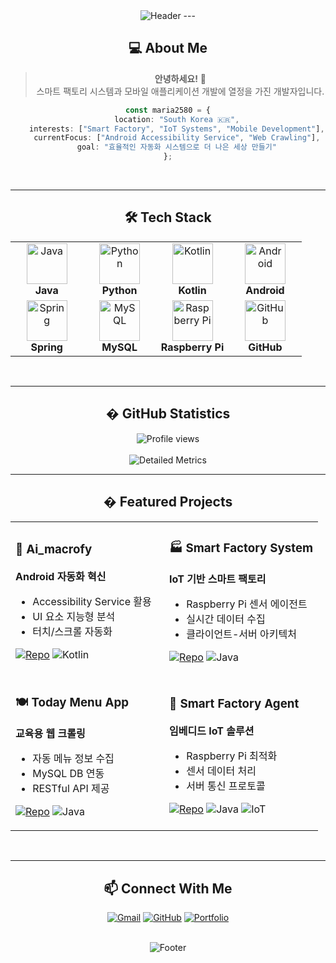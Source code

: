 <div align="center">
  
<img src="https://capsule-render.vercel.app/api?type=waving&color=gradient&height=200&section=header&text=maria2580's%20Dev%20Space&fontSize=45&animation=shake" alt="Header" />
---

## 💻 About Me

> **안녕하세요!** 🚀  
> 스마트 팩토리 시스템과 모바일 애플리케이션 개발에 열정을 가진 개발자입니다.

```typescript
const maria2580 = {
    location: "South Korea 🇰🇷",
    interests: ["Smart Factory", "IoT Systems", "Mobile Development"],
    currentFocus: ["Android Accessibility Service", "Web Crawling"],
    goal: "효율적인 자동화 시스템으로 더 나은 세상 만들기"
};
```

<br/>

---

## 🛠️ Tech Stack
<div align="center">
<table>
<tr>
    <td align="center" width="25%">
        <img src="https://techstack-generator.vercel.app/java-icon.svg" alt="Java" width="65" height="65" />
        <br><strong>Java</strong>
    </td>
    <td align="center" width="25%">
        <img src="https://techstack-generator.vercel.app/python-icon.svg" alt="Python" width="65" height="65" />
        <br><strong>Python</strong>
    </td>
    <td align="center" width="25%">
        <img src="https://cdn.jsdelivr.net/gh/devicons/devicon/icons/kotlin/kotlin-original.svg" alt="Kotlin" width="65" height="65" />
        <br><strong>Kotlin</strong>
    </td>
    <td align="center" width="25%">
        <img src="https://cdn.jsdelivr.net/gh/devicons/devicon/icons/android/android-original.svg" alt="Android" width="65" height="65" />
        <br><strong>Android</strong>
    </td>
</tr>
<tr>
    <td align="center" width="25%">
        <img src="https://cdn.jsdelivr.net/gh/devicons/devicon/icons/spring/spring-original.svg" alt="Spring" width="65" height="65" />
        <br><strong>Spring</strong>
    </td>
    <td align="center" width="25%">
        <img src="https://techstack-generator.vercel.app/mysql-icon.svg" alt="MySQL" width="65" height="65" />
        <br><strong>MySQL</strong>
    </td>
    <td align="center" width="25%">
        <img src="https://cdn.jsdelivr.net/gh/devicons/devicon/icons/raspberrypi/raspberrypi-original.svg" alt="Raspberry Pi" width="65" height="65" />
        <br><strong>Raspberry Pi</strong>
    </td>
    <td align="center" width="25%">
        <img src="https://techstack-generator.vercel.app/github-icon.svg" alt="GitHub" width="65" height="65" />
        <br><strong>GitHub</strong>
    </td>
</tr>
</table>
</div>
<br/>

---

## � GitHub Statistics

<div align="center">
  
<img src="https://komarev.com/ghpvc/?username=maria2580&color=667eea&style=for-the-badge&label=PROFILE+VIEWS" alt="Profile views" />

</div>

<br/>
<img src="https://metrics.lecoq.io/maria2580?template=classic&base.header=0&base.activity=0&base.community=0&base.repositories=0&base.metadata=0&isocalendar=1&languages=1&lines=1&config.timezone=Asia%2FSeoul" alt="Detailed Metrics" />

<br/>

---

## � Featured Projects

<table>
<tr>
<td width="50%">

### 🤖 Ai_macrofy
**Android 자동화 혁신**
- Accessibility Service 활용
- UI 요소 지능형 분석
- 터치/스크롤 자동화

[![Repo](https://img.shields.io/badge/Repository-667eea?style=for-the-badge&logo=github&logoColor=white)](https://github.com/maria2580/Ai_macrofy)
![Kotlin](https://img.shields.io/badge/Kotlin-7F52FF?style=flat-square&logo=kotlin&logoColor=white)

</td>
<td width="50%">

### 🏭 Smart Factory System
**IoT 기반 스마트 팩토리**
- Raspberry Pi 센서 에이전트
- 실시간 데이터 수집
- 클라이언트-서버 아키텍처

[![Repo](https://img.shields.io/badge/Repository-667eea?style=for-the-badge&logo=github&logoColor=white)](https://github.com/maria2580/SmartFactoryServer)
![Java](https://img.shields.io/badge/Java-007396?style=flat-square&logo=java&logoColor=white)

</td>
</tr>
<tr>
<td width="50%">

### 🍽️ Today Menu App
**교육용 웹 크롤링**
- 자동 메뉴 정보 수집
- MySQL DB 연동
- RESTful API 제공

[![Repo](https://img.shields.io/badge/Repository-667eea?style=for-the-badge&logo=github&logoColor=white)](https://github.com/maria2580/Today_menu_app)
![Java](https://img.shields.io/badge/Java-007396?style=flat-square&logo=java&logoColor=white)

</td>
<td width="50%">

### 📡 Smart Factory Agent
**임베디드 IoT 솔루션**
- Raspberry Pi 최적화
- 센서 데이터 처리
- 서버 통신 프로토콜

[![Repo](https://img.shields.io/badge/Repository-667eea?style=for-the-badge&logo=github&logoColor=white)](https://github.com/maria2580/Smart-Factory-Agent)
![Java](https://img.shields.io/badge/Java-007396?style=flat-square&logo=java&logoColor=white)
![IoT](https://img.shields.io/badge/IoT-A22846?style=flat-square&logo=raspberrypi&logoColor=white)

</td>
</tr>
</table>

<br/>

---

## 📫 Connect With Me

<div align="center">

[![Gmail](https://img.shields.io/badge/Gmail-EA4335?style=for-the-badge&logo=gmail&logoColor=white)](mailto:marin6670@gmail.com)
[![GitHub](https://img.shields.io/badge/GitHub-181717?style=for-the-badge&logo=github&logoColor=white)](https://github.com/maria2580)
[![Portfolio](https://img.shields.io/badge/Portfolio-667eea?style=for-the-badge&logo=About.me&logoColor=white)](https://maria2580.github.io/portpolio/)

</div>

<br/>

<img src="https://capsule-render.vercel.app/api?type=waving&color=0:667eea,100:764ba2&height=120&section=footer" alt="Footer" />

</div>
